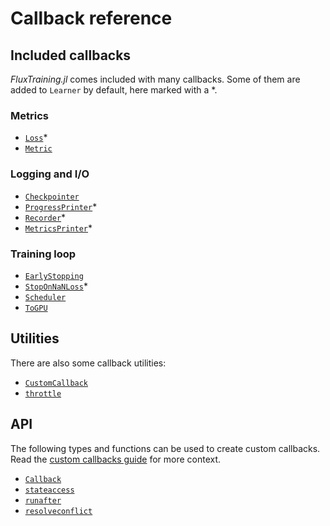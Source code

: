# Callback reference

## Included callbacks

*FluxTraining.jl* comes included with many callbacks. Some of them are added to `Learner` by default, here marked with a *.

### Metrics

- [`Loss`](#)*
- [`Metric`](#)

### Logging and I/O

- [`Checkpointer`](#)
- [`ProgressPrinter`](#)*
- [`Recorder`](#)*
- [`MetricsPrinter`](#)*

### Training loop

- [`EarlyStopping`](#)
- [`StopOnNaNLoss`](#)*
- [`Scheduler`](#)
- [`ToGPU`](#)

## Utilities

There are also some callback utilities:

- [`CustomCallback`](#)
- [`throttle`](#)

## API

The following types and functions can be used to create custom callbacks. Read the [custom callbacks guide](./custom.md) for more context.

- [`Callback`](#)
- [`stateaccess`](#)
- [`runafter`](#)
- [`resolveconflict`](#)

